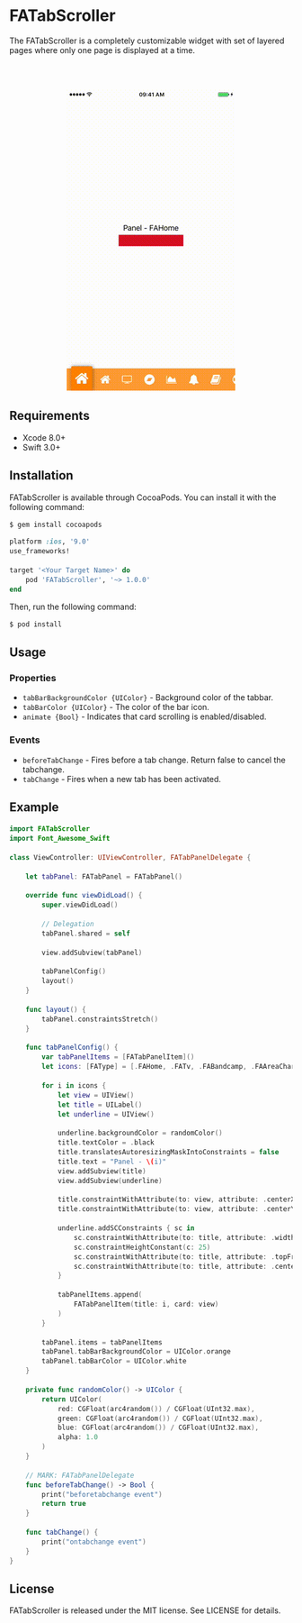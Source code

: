# FATabScroller
The FATabScroller is a completely customizable widget with set of layered pages where only one page is displayed at a time.

<br><br>
<p align="center">
  <img src="https://github.com/mevalid/FATabScroller/blob/master/example.gif">
</p>

## Requirements

- Xcode 8.0+
- Swift 3.0+

## Installation

FATabScroller is available through CocoaPods. You can install it with the following command:

```bash
$ gem install cocoapods
```

```ruby
platform :ios, '9.0'
use_frameworks!

target '<Your Target Name>' do
    pod 'FATabScroller', '~> 1.0.0'
end
```

Then, run the following command:

```bash
$ pod install
```

## Usage

### Properties

- `tabBarBackgroundColor {UIColor}` - Background color of the tabbar.
- `tabBarColor {UIColor}` - The color of the bar icon.
- `animate {Bool}` - Indicates that card scrolling is enabled/disabled.

### Events
- `beforeTabChange` - Fires before a tab change. Return false to cancel the tabchange.
- `tabChange` - Fires when a new tab has been activated.

## Example

```swift
import FATabScroller
import Font_Awesome_Swift

class ViewController: UIViewController, FATabPanelDelegate {
    
    let tabPanel: FATabPanel = FATabPanel()
    
    override func viewDidLoad() {
        super.viewDidLoad()
        
        // Delegation
        tabPanel.shared = self
        
        view.addSubview(tabPanel)
        
        tabPanelConfig()
        layout()
    }
    
    func layout() {
        tabPanel.constraintsStretch()
    }
    
    func tabPanelConfig() {
        var tabPanelItems = [FATabPanelItem]()
        let icons: [FAType] = [.FAHome, .FATv, .FABandcamp, .FAAreaChart, .FABell, .FABook, .FALifeRing, .FAVideoCamera, .FAExchange, .FAHeart, .FAMap, .FAPodcast, .FACloud, .FADiamond]
        
        for i in icons {
            let view = UIView()
            let title = UILabel()
            let underline = UIView()
            
            underline.backgroundColor = randomColor()
            title.textColor = .black
            title.translatesAutoresizingMaskIntoConstraints = false
            title.text = "Panel - \(i)"
            view.addSubview(title)
            view.addSubview(underline)
            
            title.constraintWithAttribute(to: view, attribute: .centerX)
            title.constraintWithAttribute(to: view, attribute: .centerY)
            
            underline.addSCConstraints { sc in
                sc.constraintWithAttribute(to: title, attribute: .width, 20)
                sc.constraintHeightConstant(c: 25)
                sc.constraintWithAttribute(to: title, attribute: .topFromBottom, 5)
                sc.constraintWithAttribute(to: title, attribute: .centerX)
            }
            
            tabPanelItems.append(
                FATabPanelItem(title: i, card: view)
            )
        }
        
        tabPanel.items = tabPanelItems
        tabPanel.tabBarBackgroundColor = UIColor.orange
        tabPanel.tabBarColor = UIColor.white
    }
    
    private func randomColor() -> UIColor {
        return UIColor(
            red: CGFloat(arc4random()) / CGFloat(UInt32.max),
            green: CGFloat(arc4random()) / CGFloat(UInt32.max),
            blue: CGFloat(arc4random()) / CGFloat(UInt32.max),
            alpha: 1.0
        )
    }
    
    // MARK: FATabPanelDelegate
    func beforeTabChange() -> Bool {
        print("beforetabchange event")
        return true
    }
    
    func tabChange() {
        print("ontabchange event")
    }
}
```

## License

FATabScroller is released under the MIT license. See LICENSE for details.

